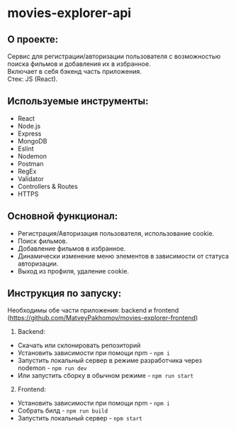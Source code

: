# **movies-explorer-api**

## О проекте:
Cервис для регистрации/авторизации пользователя с возможностью поиска фильмов и добавления их в избранное.<br>
Включает в себя бэкенд часть приложения.<br>
Стек: JS (React).

## Используемые инструменты:
- React
- Node.js
- Express
- MongoDB
- Eslint
- Nodemon
- Postman
- RegEx
- Validator
- Controllers & Routes
- HTTPS

## Основной функционал:
- Регистрация/Авторизация пользователя, использование cookie.
- Поиск фильмов.
- Добавление фильмов в избранное.
- Динамически изменение меню элементов в зависимости от статуса авторизации.
- Выход из профиля, удаление cookie.

## Инструкция по запуску:
  Необходимы обе части приложения: backend и frontend (https://github.com/MatveyPakhomov/movies-explorer-frontend)<br>
1. Backend:
- Скачать или склонировать репозиторий
- Установить зависимости при помощи npm - `npm i`
- Запустить локальный сервер в режиме разработчика через nodemon - `npm run dev`
- Или запустить сборку в обычном режиме - `npm run start`<br>

2. Frontend:
- Установить зависимости при помощи npm - `npm i`
- Собрать билд - `npm run build`
- Запустить локальный сервер - `npm start`
